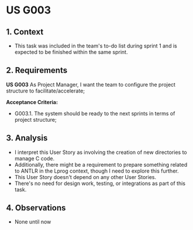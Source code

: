 # US G003

## 1. Context

* This task was included in the team's to-do list during sprint 1 
  and is expected to be finished within the same sprint.

## 2. Requirements

**US G003** As Project Manager, I want the team to configure the project structure to facilitate/accelerate;

**Acceptance Criteria:**

- G003.1. The system should be ready to the next sprints in terms of project structure;

## 3. Analysis

* I interpret this User Story as involving the creation of new directories to manage C code.
* Additionally, there might be a requirement to prepare something related to ANTLR in the Lprog context, though I need to explore this further.
* This User Story doesn't depend on any other User Stories.
* There's no need for design work, testing, or integrations as part of this task. 

## 4. Observations

* None until now